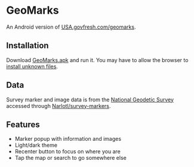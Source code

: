# GeoMarks

An  Android version of [USA.govfresh.com/geomarks](https://USA.govfresh.com/geomarks).

## Installation

Download [GeoMarks.apk](https://github.com/Narlotl/GeoMarks/releases/latest) and run it. You may have to allow the browser to [install unknown files](https://support.google.com/android/thread/107226949?hl=en&msgid=107233255).

## Data

Survey marker and image data is from the [National Geodetic Survey](https://geodesy.noaa.gov/datasheets/) accessed through [Narlotl/survey-markers](https://github.com/Narlotl/survey-markers).

## Features

- Marker popup with information and images
- Light/dark theme
- Recenter button to focus on where you are
- Tap the map or search to go somewhere else
